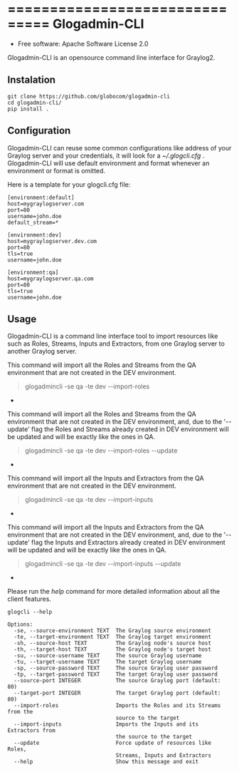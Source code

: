 ===============================
Glogadmin-CLI
===============================

* Free software: Apache Software License 2.0

Glogadmin-CLI is an opensource command line interface for Graylog2.

Instalation
--------

	git clone https://github.com/globocom/glogadmin-cli
	cd glogadmin-cli/
	pip install .


Configuration
--------

Glogadmin-CLI can reuse some common configurations like address of your Graylog server and your credentials, it will look for a
*~/.glogcli.cfg* . Glogadmin-CLI will use default environment and format whenever an environment or format is omitted.

Here is a template for your glogcli.cfg file:

    [environment:default]
    host=mygraylogserver.com
    port=80
    username=john.doe
    default_stream=*

    [environment:dev]
    host=mygraylogserver.dev.com
    port=80
    tls=true
    username=john.doe

    [environment:qa]
    host=mygraylogserver.qa.com
    port=80
    tls=true
    username=john.doe


Usage
--------
Glogadmin-CLI is a command line interface tool to import resources like such as Roles, Streams, Inputs and Extractors,
from one Graylog server to another Graylog server.

This command will import all the Roles and Streams from the QA environment that are not created in the DEV environment.
> glogadmincli -se qa -te dev --import-roles

-
This command will import all the Roles and Streams from the QA environment that are not created in the DEV environment,
and, due to the '--update' flag the Roles and Streams already created in DEV environment will be updated and will be
exactly like the ones in QA.
> glogadmincli -se qa -te dev --import-roles --update

-
This command will import all the Inputs and Extractors from the QA environment that are not created in the DEV environment.
> glogadmincli -se qa -te dev --import-inputs

-
This command will import all the Inputs and Extractors from the QA environment that are not created in the DEV environment,
and, due to the '--update' flag the Inputs and Extractors already created in DEV environment will be updated and will be
exactly like the ones in QA.
> glogadmincli -se qa -te dev --import-inputs --update

-

Please run the *help* command for more detailed information about all the client features.

    glogcli --help

    Options:
      -se, --source-environment TEXT  The Graylog source environment
      -te, --target-environment TEXT  The Graylog target environment
      -sh, --source-host TEXT         The Graylog node's source host
      -th, --target-host TEXT         The Graylog node's target host
      -su, --source-username TEXT     The source Graylog username
      -tu, --target-username TEXT     The target Graylog username
      -sp, --source-password TEXT     The source Graylog user password
      -tp, --target-password TEXT     The target Graylog user password
      --source-port INTEGER           The source Graylog port (default: 80)
      --target-port INTEGER           The target Graylog port (default: 80)
      --import-roles                  Imports the Roles and its Streams from the
                                      source to the target
      --import-inputs                 Imports the Inputs and its Extractors from
                                      the source to the target
      --update                        Force update of resources like Roles,
                                      Streams, Inputs and Extractors
      --help                          Show this message and exit